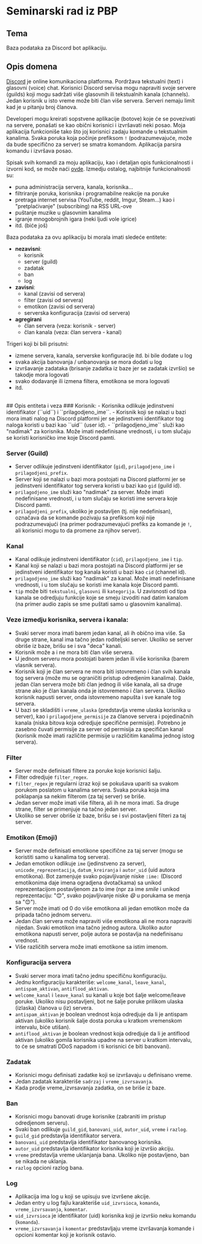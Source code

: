 # Seminarski rad iz PBP

## Tema
Baza podataka za Discord bot aplikaciju.

## Opis domena

[Discord](https://discordapp.com) je online komunikaciona platforma. Pordržava tekstualni (text) i glasovni (voice) chat. Korisnici Discord servisa mogu napraviti svoje servere (guilds) koji mogu sadržati više glasovnih ili tekstualnih kanala (channels). Jedan korisnik u isto vreme može biti član više servera. Serveri nemaju limit kad je u pitanju broj članova.

Developeri mogu kreirati sopstvene aplikacije (botove) koje će se povezivati na servere, ponašati se kao obični korisnici i izvršavati neki posao. Moja aplikacija funkcioniše tako što joj korisnici zadaju komande u tekstualnim kanalima. Svaka poruka koja počinje prefiksom ``!`` (podrazumevajuće, može da bude specifično za server) se smatra komandom. Aplikacija parsira komandu i izvršava posao.

Spisak svih komandi za moju aplikaciju, kao i detaljan opis funkcionalnosti i izvorni kod, se može naći [ovde](https://github.com/ivan-ristovic/the-godfather). Izmedju ostalog, najbitnije funkcionalnosti su:
- puna administracija servera, kanala, korisnika...
- filtriranje poruka, korisnika i programabilne reakcije na poruke
- pretraga internet servisa (YouTube, reddit, Imgur, Steam...) kao i "pretplaćivanje" (subscribing) na RSS URL-ove
- puštanje muzike u glasovnim kanalima
- igranje mnogobrojnih igara (neki ljudi vole igrice)
- itd. (biće još)

Baza podataka za ovu aplikaciju bi morala imati sledeće entitete:
- **nezavisni**:
    - korisnik
    - server (guild)
    - zadatak
    - ban
    - log
- **zavisni**:
    - kanal (zavisi od servera)
    - filter (zavisi od servera)
    - emotikon (zavisi od servera)
    - serverska konfiguracija (zavisi od servera)
- **agregirani**
    - član servera (veza: korisnik - server)
    - član kanala (veza: član servera - kanal)

Trigeri koji bi bili prisutni:
- izmene servera, kanala, serverske konfiguracije itd. bi bile dodate u log
- svaka akcija banovanja / unbanovanja se mora dodati u log
- izvršavanje zadataka (brisanje zadatka iz baze jer se zadatak izvršio) se takodje mora logovati
- svako dodavanje ili izmena filtera, emotikona se mora logovati
- itd.

<br>
## Opis entiteta i veza
### Korisnik:
- Korisnika odlikuje jedinstveni identifikator (``uid``) i ``prilagodjeno_ime``.
- Korisnik koji se nalazi u bazi mora imati nalog na Discord platformi jer se jedinstveni identifikator tog naloga koristi u bazi kao ``uid`` (user id).
- ``prilagodjeno_ime`` služi kao "nadimak" za korisnika. Može imati nedefinisane vrednosti, i u tom slučaju se koristi korisničko ime koje Discord pamti.

### Server (Guild)
- Server odlikuje jedinstveni identifikator (``gid``), ``prilagodjeno_ime`` i ``prilagodjeni_prefix``.
- Server koji se nalazi u bazi mora postojati na Discord platformi jer se jedinstveni identifikator tog servera koristi u bazi kao ``gid`` (guild id).
- ``prilagodjeno_ime`` služi kao "nadimak" za server. Može imati nedefinisane vrednosti, i u tom slučaju se koristi ime servera koje Discord pamti.
- ``prilagodjeni_prefix``, ukoliko je postavljen (tj. nije nedefinisan), označava da se komande pozivaju sa prefiksom koji nije podrazumevajući (na primer podrazumevajući prefiks za komande je ``!``, ali korisnici mogu to da promene za njihov server).

### Kanal
- Kanal odlikuje jedinstveni identifikator (``cid``), ``prilagodjeno_ime`` i ``tip``.
- Kanal koji se nalazi u bazi mora postojati na Discord platformi jer se jedinstveni identifikator tog kanala koristi u bazi kao ``cid`` (channel id).
- ``prilagodjeno_ime`` služi kao "nadimak" za kanal. Može imati nedefinisane vrednosti, i u tom slučaju se koristi ime kanala koje Discord pamti.
- ``tip`` može biti ``tekstualni``, ``glasovni`` ili ``kategorija``. U zavisnosti od tipa kanala se odredjuju funkcije koje se smeju izvoditi nad datim kanalom (na primer audio zapis se sme puštati samo u glasovnim kanalima).

### Veze izmedju korisnika, servera i kanala:
- Svaki server mora imati barem jedan kanal, ali ih obično ima više. Sa druge strane, kanal ima tačno jedan roditeljski server. Ukoliko se server obriše iz baze, brišu se i sva "deca" kanali.
- Korisnik može a i ne mora biti član više servera.
- U jednom serveru mora postojati barem jedan ili više korisnika (barem vlasnik servera).
- Korisnik koji je član servera ne mora biti istovremeno i član svih kanala tog servera (može mu se ograničiti pristup odredjenim kanalima). Dakle, jedan član servera može biti član jednog ili više kanala, ali sa druge strane ako je član kanala onda je istovremeno i član servera. Ukoliko korisnik napusti server, onda istovremeno napušta i sve kanale tog servera.
- U bazi se skladišti i ``vreme_ulaska`` (predstavlja vreme ulaska korisnika u server), kao i ``prilagodjene_permisije`` za članove servera i pojedinačnih kanala (niska bitova koja odredjuje specifične permisije). Potrebno je zasebno čuvati permisije za server od permisija za specifičan kanal (korisnik može imati različite permisije u različitim kanalima jednog istog servera).

### Filter
- Server može definisati filtere za poruke koje korisnici šalju.
- Filter odredjuje ``filter_regex``.
- ``filter_regex`` je regularni izraz koji se pokušava upariti sa svakom porukom poslatom u kanalima servera. Svaka poruka koja ima poklapanja sa nekim filterom (za taj server) se briše.
- Jedan server može imati više filtera, ali ih ne mora imati. Sa druge strane, filter se primenjuje na tačno jedan server.
- Ukoliko se server obriše iz baze, brišu se i svi postavljeni filteri za taj server.

### Emotikon (Emoji)
- Server može definisati emotikone specifične za taj server (mogu se koristiti samo u kanalima tog servera).
- Jedan emotikon odlikuje ``ime`` (jedinstveno za server), ``unicode_reprezentacija``, ``datum_kreiranja`` i ``autor_uid`` (uid autora emotikona). Bot zamenjuje svako pojavljivanje niske ``:ime:`` (Discord emotikonima daje imena ogradjena dvotačkama) sa unikod reprezentacijom postavljenom za to ime (npr za ime *smile* i unikod reprezentaciju: "😊", svako pojavljivanje niske *:smile:* u porukama se menja sa "😊").
- Server može imati od 0 do više emotikona ali jedan emotikon može da pripada tačno jednom serveru.
- Jedan član servera može napraviti više emotikona ali ne mora napraviti nijedan. Svaki emotikon ima tačno jednog autora. Ukoliko autor emotikona napusti server, polje autora se postavlja na nedefinisanu vrednost.
- Više različitih servera može imati emotikone sa istim imenom.

### Konfiguracija servera
- Svaki server mora imati tačno jednu specifičnu konfiguraciju.
- Jednu konfiguraciju karakteriše:  ``welcome_kanal``, ``leave_kanal``, ``antispam_aktivan``, ``antiflood_aktivan``.
- ``welcome_kanal`` i ``leave_kanal`` su kanali u koje bot šalje welcome/leave poruke. Ukoliko nisu postavljeni, bot ne šalje poruke prilikom ulaska (izlaska) članova u (iz) servera.
- ``antispam_aktivan`` je boolean vrednost koja odredjuje da li je antispam aktivan (ukoliko korisnik šalje dosta poruka u kratkom vremenskom intervalu, biće utišan).
- ``antiflood_aktivan`` je boolean vrednost koja odredjuje da li je antiflood aktivan (ukoliko gomila korisnika upadne na server u kratkom intervalu, to će se smatrati DDoS napadom i ti korisnici će biti banovani).

### Zadatak
- Korisnici mogu definisati zadatke koji se izvršavaju u definisano vreme.
- Jedan zadatak karakteriše ``sadrzaj`` i ``vreme_izvrsavanja``.
- Kada prodje vreme_izvrsavanja zadatka, on se briše iz baze.

### Ban
- Korisnici mogu banovati druge korisnike (zabraniti im pristup odredjenom serveru).
- Svaki ban odlikuje ``guild_gid``, ``banovani_uid``, ``autor_uid``, ``vreme`` i ``razlog``.
- ``guild_gid`` predstavlja identifikator servera.
- ``banovani_uid`` predstavlja identifikator banovanog korisnika.
- ``autor_uid`` predstavlja identifikator korisnika koji je izvršio akciju.
- ``vreme`` predstavlja vreme uklanjanja bana. Ukoliko nije postavljeno, ban se nikada ne uklanja.
- ``razlog`` opcioni razlog bana.

### Log
- Aplikacija ima log u koji se upisuju sve izvršene akcije.
- Jedan entry u log fajlu karakteriše ``uid_izvrsioca``, ``komanda``, ``vreme_izvrsavanja``, ``komentar``.
- ``uid_izvrsioca`` je identifikator (uid) korisnika koji je izvršio neku komandu (``komanda``).
- ``vreme_izvrsavanja`` i ``komentar`` predstavljaju vreme izvršavanja komande i opcioni komentar koji je korisnik ostavio.
